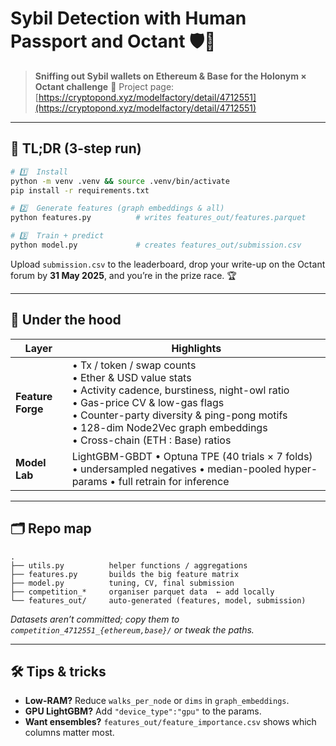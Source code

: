 # Sybil Detection with Human Passport and Octant 🛡️🛂

> **Sniffing out Sybil wallets on Ethereum & Base for the Holonym × Octant challenge**
> 📂 Project page: [https://cryptopond.xyz/modelfactory/detail/4712551](https://cryptopond.xyz/modelfactory/detail/4712551)

---

## 🚀 TL;DR (3-step run)

```bash
# 1️⃣  Install
python -m venv .venv && source .venv/bin/activate
pip install -r requirements.txt

# 2️⃣  Generate features (graph embeddings & all)
python features.py          # writes features_out/features.parquet

# 3️⃣  Train + predict
python model.py             # creates features_out/submission.csv
```

Upload `submission.csv` to the leaderboard, drop your write-up on the Octant forum by **31 May 2025**, and you’re in the prize race. 🏆

---

## 🔬 Under the hood

| Layer             | Highlights                                                                                                                                                                                                                                                               |
| ----------------- | ------------------------------------------------------------------------------------------------------------------------------------------------------------------------------------------------------------------------------------------------------------------------ |
| **Feature Forge** | • Tx / token / swap counts<br>• Ether & USD value stats<br>• Activity cadence, burstiness, night-owl ratio<br>• Gas-price CV & low-gas flags<br>• Counter-party diversity & ping-pong motifs<br>• 128-dim Node2Vec graph embeddings<br>• Cross-chain (ETH : Base) ratios |
| **Model Lab**     | LightGBM-GBDT • Optuna TPE (40 trials × 7 folds) • undersampled negatives • median-pooled hyper-params • full retrain for inference                                                                                                                                      |

---

## 🗂️ Repo map

```
.
├── utils.py          helper functions / aggregations
├── features.py       builds the big feature matrix
├── model.py          tuning, CV, final submission
├── competition_*     organiser parquet data  ← add locally
└── features_out/     auto-generated (features, model, submission)
```

*Datasets aren’t committed; copy them to `competition_4712551_{ethereum,base}/` or tweak the paths.*

---

## 🛠️ Tips & tricks

* **Low-RAM?** Reduce `walks_per_node` or `dims` in `graph_embeddings`.
* **GPU LightGBM?** Add `"device_type":"gpu"` to the params.
* **Want ensembles?** `features_out/feature_importance.csv` shows which columns matter most.
